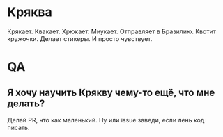 # Кряква
Крякает. Квакает. Хрюкает. Миукает. Отправляет в Бразилию. Квотит кружочки. Делает стикеры. И просто чувствует.
# QA
## Я хочу научить Крякву чему-то ещё, что мне делать?
Делай PR, что как маленький. Ну или issue заведи, если лень код писать.
